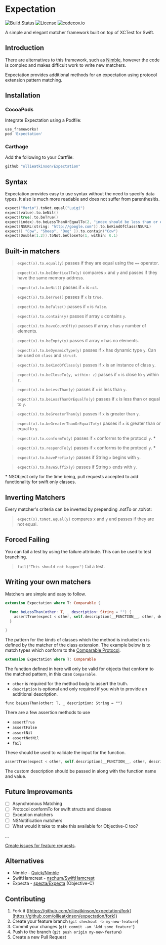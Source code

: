 # Expectation

[![Build Status](https://travis-ci.org/ollieatkinson/Expectation.svg?branch=master)](https://travis-ci.org/ollieatkinson/Expectation)
[![License](https://img.shields.io/badge/license-MIT-lightgrey.svg)](https://raw.githubusercontent.com/ollieatkinson/Expectation/master/LICENSE)
[![codecov.io](http://codecov.io/github/ollieatkinson/Expectation/coverage.svg?branch=development)](http://codecov.io/github/ollieatkinson/Expectation?branch=development)

A simple and elegant matcher framework built on top of XCTest for Swift.

## Introduction

There are alternatives to this framework, such as [Nimble](https://github.com/Quick/Nimble), however the code is complex and makes difficult work to write new matchers.

Expectation provides additional methods for an expectation using protocol extension pattern matching.

## Installation

### CocoaPods

Integrate Expectation using a Podfile:

```ruby
use_frameworks!
pod 'Expectation'
```

### Carthage

Add the following to your Cartfile:

```ruby
github "ollieatkinson/Expectation"
```

## Syntax

Expectation provides easy to use syntax without the need to specify data types. It also is much more readable and does not suffer from parenthesitis.

```swift
expect("Mario").toNot.equal("Luigi")
expect(value).to.beNil()
expect(true).to.beTrue()
expect(index).to.beLessThanOrEqualTo(2, "index should be less than or equal to 2")
expect(NSURL(string: "http://google.com")).to.beKindOfClass(NSURL)
expect([ "Cow", "Sheep", "Dog" ]).to.contain("Cow")
expect(Double(1.2)).toNot.beCloseTo(1, within: 0.1)
```

## Built-in matchers

> `expect(x).to.equal(y)`
> passes if they are equal using the `==` operator.

> `expect(x).to.beIdenticalTo(y)`
> compares `x` and `y` and passes if they have the same memory address.

> `expect(x).to.beNil()`
> passes if `x` is `nil`.

> `expect(x).to.beTrue()`
> passes if `x` is `true`.

> `expect(x).to.beFalse()`
> passes if `x` is `false`.

> `expect(x).to.contain(y)`
> passes if array `x` contains `y`.

> `expect(x).to.haveCountOf(y)`
> passes if array `x` has `y` number of elements.

> `expect(x).to.beEmpty(y)`
> passes if array `x` has no elements.

> `expect(x).to.beDynamicType(y)`
> passes if `x` has dynamic type `y`. Can be used on `class` and `struct`.

> `expect(x).to.beKindOfClass(y)`
> passes if `x` is an instance of class `y`.

> `expect(x).to.beCloseTo(y, within: z)`
> passes if `x` is close to `y` within `z`.

> `expect(x).to.beLessThan(y)`
> passes if `x` is less than `y`.

> `expect(x).to.beLessThanOrEqualTo(y)` 
> passes if `x` is less than or equal to `y`.

> `expect(x).to.beGreaterThan(y)`
> passes if `x` is greater than `y`.

> `expect(x).to.beGreaterThanOrEqualTo(y)` 
> passes if `x` is greater than or equal to `y`.

> `expect(x).to.conformTo(y)`
> passes if `x` conforms to the protocol `y`. __*__

> `expect(x).to.respondTo(y)`
> passes if `x` conforms to the protocol `y`. __*__

> `expect(x).to.havePrefix(y)` 
> passes if String `x` begins with `y`.

> `expect(x).to.haveSuffix(y)` 
> passes if String `x` ends with `y`.

\* NSObject only for the time being, pull requests accepted to add functionality for swift only classes.

## Inverting Matchers

Every matcher's criteria can be inverted by prepending .notTo or .toNot:

> `expect(x).toNot.equal(y)` 
> compares `x` and `y` and passes if they are not equal.

## Forced Failing

You can fail a test by using the failure attribute. This can be used to test branching.

> `fail("This should not happen")` 
> fail a test.

## Writing your own matchers

Matchers are simple and easy to follow.

```swift
extension Expectation where T: Comparable {
  
  func beLessThan(other: T, _ description: String = "") {
    assertTrue(expect < other, self.description(__FUNCTION__, other, description))
  }

}
```

The pattern for the kinds of classes which the method is included on is defined by the matcher of the class extension. The example below is to match types which conform to the [Comparable Protocol](https://developer.apple.com/library/ios/documentation/Swift/Reference/Swift_Comparable_Protocol/index.html).

```swift
extension Expectation where T: Comparable
```

The function defined in here will only be valid for objects that conform to the matched pattern, in this case `Comparable`. 

- `other` is required for the method body to assert the truth.
- `description` is optional and only required if you wish to provide an additional description.

```
func beLessThan(other: T, _ description: String = "")
```

There are a few assertion methods to use

- `assertTrue`
- `assertFalse`
- `assertNil`
- `assertNotNil`
- `fail`

These should be used to validate the input for the function.

```swift
assertTrue(expect < other, self.description(__FUNCTION__, other, description))
```

The custom description should be passed in along with the function name and value.

## Future Improvements

- [ ] Asynchronous Matching
- [ ] Protocol conformTo for swift structs and classes
- [ ] Exception matchers
- [ ] NSNotification matchers
- [ ] What would it take to make this available for Objective-C too?

...

[Create issues for feature requests](https://github.com/ollieatkinson/expectation/issues).

## Alternatives

- Nimble - [Quick/Nimble](https://github.com/Quick/Nimble/)
- SwiftHamcrest - [nschum/SwiftHamcrest](https://github.com/nschum/SwiftHamcrest)
- Expecta - [specta/Expecta](https://github.com/specta/expecta) (Objective-C)

## Contributing

1. Fork it ([https://github.com/ollieatkinson/expectation/fork](https://github.com/ollieatkinson/expectation/fork))
2. Create your feature branch (`git checkout -b my-new-feature`)
3. Commit your changes (`git commit -am 'Add some feature'`)
4. Push to the branch (`git push origin my-new-feature`)
5. Create a new Pull Request
